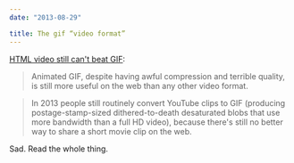 ```yaml
---
date: "2013-08-29"

title: The gif “video format”
---
```


[HTML video still can't beat GIF](http://pornel.net/beat-gif-manifesto):

> Animated GIF, despite having awful compression and terrible quality, is still more useful on the web than any other video format.

> In 2013 people still routinely convert YouTube clips to GIF (producing postage-stamp-sized dithered-to-death desaturated blobs that use more bandwidth than a full HD video), because there's still no better way to share a short movie clip on the web.

Sad. Read the whole thing.
